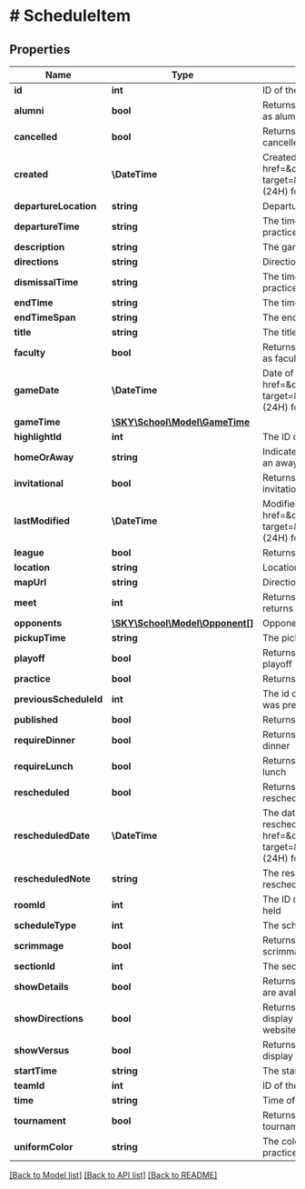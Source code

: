 # # ScheduleItem

## Properties

Name | Type | Description | Notes
------------ | ------------- | ------------- | -------------
**id** | **int** | ID of the schedule item | [optional]
**alumni** | **bool** | Returns True if the game or practice is marked as alumni | [optional]
**cancelled** | **bool** | Returns True if the game or practice was cancelled | [optional]
**created** | **\DateTime** | Created date of the game or practice. Uses &lt;a href&#x3D;\&quot;https://tools.ietf.org/html/rfc3339\&quot; target&#x3D;\&quot;_blank\&quot;&gt;ISO-8601&lt;/a&gt; (24H) format: 2003-04-21T10:29:43 | [optional]
**departureLocation** | **string** | Departure location of the game or practice | [optional]
**departureTime** | **string** | The time of departure before the game or practice | [optional]
**description** | **string** | The game or practice description | [optional]
**directions** | **string** | Directions to the game or practice | [optional]
**dismissalTime** | **string** | The time of dismissal before the game or practice | [optional]
**endTime** | **string** | The time a game or practice ends | [optional]
**endTimeSpan** | **string** | The end time of the game or practice | [optional]
**title** | **string** | The title of the game or practice | [optional]
**faculty** | **bool** | Returns True if the game or practice is marked as faculty | [optional]
**gameDate** | **\DateTime** | Date of the game or practice. Uses &lt;a href&#x3D;\&quot;https://tools.ietf.org/html/rfc3339\&quot; target&#x3D;\&quot;_blank\&quot;&gt;ISO-8601&lt;/a&gt; (24H) format: 2003-04-21T10:29:43 | [optional]
**gameTime** | [**\SKY\School\Model\GameTime**](GameTime.md) |  | [optional]
**highlightId** | **int** | The ID of the game highlight | [optional]
**homeOrAway** | **string** | Indicates whether the game is a home game or an away game | [optional]
**invitational** | **bool** | Returns True if the game or practice is an invitational | [optional]
**lastModified** | **\DateTime** | Modified date of the game or practice. Uses &lt;a href&#x3D;\&quot;https://tools.ietf.org/html/rfc3339\&quot; target&#x3D;\&quot;_blank\&quot;&gt;ISO-8601&lt;/a&gt; (24H) format: 2003-04-21T10:29:43 | [optional]
**league** | **bool** | Returns True if the game is a league event | [optional]
**location** | **string** | Location of the game or practice | [optional]
**mapUrl** | **string** | Directions url to the game or practice | [optional]
**meet** | **int** | Returns 1 if the game is a meet, otherwise returns 0 | [optional]
**opponents** | [**\SKY\School\Model\Opponent[]**](Opponent.md) | Opponents for the gsame or practice | [optional]
**pickupTime** | **string** | The pickup time after the game or practice | [optional]
**playoff** | **bool** | Returns True if the game or practice is a playoff | [optional]
**practice** | **bool** | Returns True if the event is a practice | [optional]
**previousScheduleId** | **int** | The id of the game or practice where this event was previously scheduled | [optional]
**published** | **bool** | Returns True if the game schedule is published | [optional]
**requireDinner** | **bool** | Returns True if the game or practice requires dinner | [optional]
**requireLunch** | **bool** | Returns True if the game or practice requires a lunch | [optional]
**rescheduled** | **bool** | Returns True if the game or practice was rescheduled | [optional]
**rescheduledDate** | **\DateTime** | The date and time a game or practice has been rescheduled. Uses &lt;a href&#x3D;\&quot;https://tools.ietf.org/html/rfc3339\&quot; target&#x3D;\&quot;_blank\&quot;&gt;ISO-8601&lt;/a&gt; (24H) format: 2003-04-21T10:29:43 | [optional]
**rescheduledNote** | **string** | The resaon a game or practice was rescheduled | [optional]
**roomId** | **int** | The ID of the room a game or practice is being held | [optional]
**scheduleType** | **int** | The schedule type | [optional]
**scrimmage** | **bool** | Returns True if the game or practice is a scrimmage | [optional]
**sectionId** | **int** | The section ID | [optional]
**showDetails** | **bool** | Returns True if details for a game or practice are avalible | [optional]
**showDirections** | **bool** | Returns true if the game or practice should display \&quot;the directions on the school website | [optional]
**showVersus** | **bool** | Returns true if the game or practice should display \&quot;vs\&quot; on the school website | [optional]
**startTime** | **string** | The start time of the game or practice | [optional]
**teamId** | **int** | ID of the team | [optional]
**time** | **string** | Time of the game or practice | [optional]
**tournament** | **bool** | Returns True if the game or practice is a tournament | [optional]
**uniformColor** | **string** | The color of the uniforms for the game or practice | [optional]

[[Back to Model list]](../../README.md#models) [[Back to API list]](../../README.md#endpoints) [[Back to README]](../../README.md)
